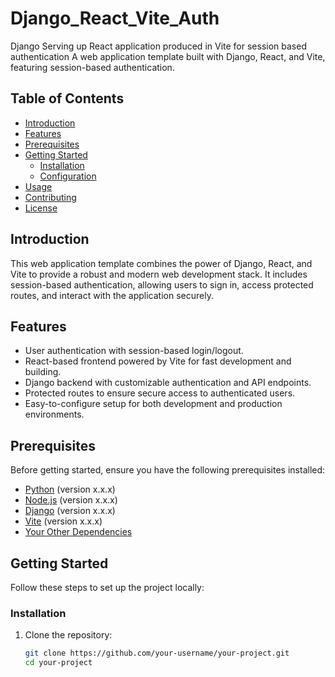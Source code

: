 # Django_React_Vite_Auth
Django Serving up React application produced in Vite for session based authentication 
A web application template built with Django, React, and Vite, featuring session-based authentication.

## Table of Contents

- [Introduction](#introduction)
- [Features](#features)
- [Prerequisites](#prerequisites)
- [Getting Started](#getting-started)
  - [Installation](#installation)
  - [Configuration](#configuration)
- [Usage](#usage)
- [Contributing](#contributing)
- [License](#license)

## Introduction

This web application template combines the power of Django, React, and Vite to provide a robust and modern web development stack. It includes session-based authentication, allowing users to sign in, access protected routes, and interact with the application securely.

## Features

- User authentication with session-based login/logout.
- React-based frontend powered by Vite for fast development and building.
- Django backend with customizable authentication and API endpoints.
- Protected routes to ensure secure access to authenticated users.
- Easy-to-configure setup for both development and production environments.

## Prerequisites

Before getting started, ensure you have the following prerequisites installed:

- [Python](https://www.python.org/downloads/) (version x.x.x)
- [Node.js](https://nodejs.org/en/download/) (version x.x.x)
- [Django](https://docs.djangoproject.com/en/stable/intro/install/) (version x.x.x)
- [Vite](https://vitejs.dev/guide/#scaffolding-your-first-vite-project) (version x.x.x)
- [Your Other Dependencies](#your-other-dependencies)

## Getting Started

Follow these steps to set up the project locally:

### Installation

1. Clone the repository:

   ```bash
   git clone https://github.com/your-username/your-project.git
   cd your-project
